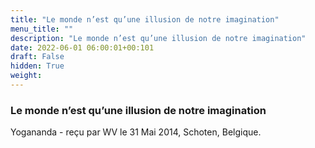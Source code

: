 ```yaml
---
title: "Le monde n’est qu’une illusion de notre imagination"
menu_title: ""
description: "Le monde n’est qu’une illusion de notre imagination"
date: 2022-06-01 06:00:01+00:101
draft: False
hidden: True
weight:
---
```

### Le monde n’est qu’une illusion de notre imagination

Yogananda - reçu par WV le 31 Mai 2014, Schoten, Belgique.




